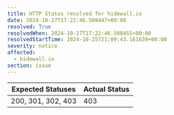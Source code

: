 ```yaml
---
title: HTTP Status resolved for hidewall.io
date: 2024-10-27T17:22:46.508447+00:00
resolved: True
resolvedWhen: 2024-10-27T17:22:46.508455+00:00
resolvedStartTime: 2024-10-25T21:09:43.161639+00:00
severity: notice
affected:
  - hidewall.io
section: issue
---
```


| Expected Statuses | Actual Status  |
|-------------------|----------------|
| 200, 301, 302, 403 | 403 |
